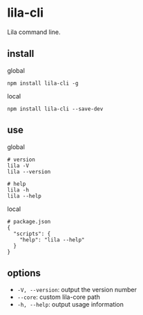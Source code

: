 # lila-cli

Lila command line.

## install

global

```
npm install lila-cli -g
```

local

```
npm install lila-cli --save-dev
```

## use

global

```
# version
lila -V
lila --version

# help
lila -h
lila --help
```

local

```
# package.json
{
  "scripts": {
    "help": "lila --help"
  }
}
```

## options

- `-V, --version`: output the version number
- `--core`: custom lila-core path
- `-h, --help`: output usage information
